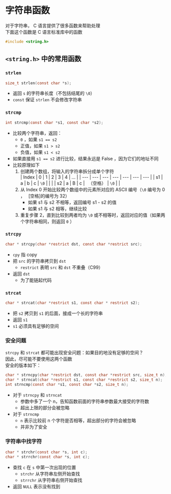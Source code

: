 # 字符串函数  
对于字符串， C 语言提供了很多函数来帮助处理  
下面这个函数是 C 语言标准库中的函数  
```C
#include <string.h>
```


## `<string.h>` 中的常用函数  
### `strlen`  
```C
size_t strlen(const char *s);
```
- 返回 `s` 的字符串长度（不包括结尾的 `\0`）  
- `const` 保证 `strlen` 不会修改字符串  

### `strcmp`  
```C
int strcmp(const char *s1, const char *s2);
```
- 比较两个字符串，返回：  
    - `0` ，如果 `s1 == s2`  
    - 正值，如果 `s1 > s2`  
    - 负值，如果 `s1 < s2`  
- 如果直接用 `s1 == s2` 进行比较，结果永远是 False ，因为它们的地址不同  
- 比较原理如下  
    1. 创建两个数组，将输入的字符串拆分成单个字符  
        | Index | 0 | 1 | 2 | 3 | 4 | ... |
        | --- | --- | --- | --- | --- | --- | --- |
        | s1 | a | b | c | `\0` | | |
        | s2 | a | B | c | ` `（空格） | `\0` | |
    2. 从 Index 0 开始比较两个数组中的元素所对应的 ASCII 编号（`\0` 编号为 0 ，` ` \[空格\]的编号为 32）  
        - 如果 s1 与 s2 不相等，返回编号 s1 - s2 的值  
        - 如果 s1 与 s2 相等，继续比较  
    3. 重复步骤 2，直到比较到两者均为 `\0` 或不相等时，返回对应的值（如果两个字符串相同，则返回 `0` ）  

### `strcpy`  
```C
char * strcpy(char *restrict dst, const char *restrict src);
```
- `cpy` 指 copy  
- 把 `src` 的字符串拷贝到 `dst`  
    - `restrict` 表明 `src` 和 `dst` 不重叠（C99）  
- 返回 `dst`  
    - 为了能链起代码  

### `strcat`  
```C
char * strcat(char *restrict s1, const char * restrict s2);
```
- 把 `s2` 拷贝到 `s1` 的后面，接成一个长的字符串  
- 返回 `s1`  
- `s1` 必须具有足够的空间  

### 安全问题  
`strcpy` 和 `strcat` 都可能出现安全问题：如果目的地没有足够的空间？  
因此，尽可能不要使用这两个函数  
安全的版本如下：  
```C
char * strncpy(char *restrict dst, const char *restrict src, size_t n);
char * strncat(char *restrict s1, const char *restrict s2, size_t n);
int strncmp(const char *s1, const char *s2, size_t n);
```
- 对于 `strncpy` 和 `strncat`  
    - 参数中多了一个 n，告知函数前面的字符串参数最大接受的字符数  
    - 超出上限的部分会被忽略  
- 对于 `strncmp`  
    - `n` 表示比较前 n 个字符是否相等，超出部分的字符会被忽略  
    - 并非为了安全  

### 字符串中找字符  
```C
char * strchr(const char *s, int c);
char * strrchr(const char *s, int c);
```
- 查找 `c` 在 `s` 中第一次出现的位置  
    - `strchr` 从字符串左侧开始查找  
    - `strrchr` 从字符串右侧开始查找  
- 返回 `NULL` 表示没有找到  